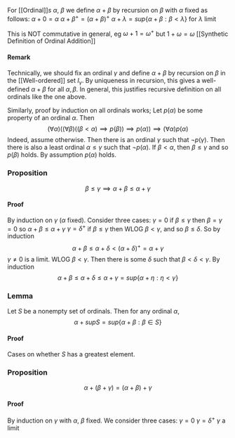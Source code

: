 For [[Ordinal]]$s$ $\alpha$, $\beta$ we define $\alpha+\beta$ by recursion on $\beta$ with $\alpha$ fixed as follows:
$\alpha+0=\alpha$
$\alpha+\beta^{+}=(\alpha+\beta)^{+}$
$\alpha+\lambda=sup \{ \alpha+\beta:\beta<\lambda \}$ for $\lambda$ limit

This is NOT commutative in general, eg $\omega+1=\omega^{+}$ but $1+\omega=\omega$
[[Synthetic Definition of Ordinal Addition]]

#### Remark
Technically, we should fix an ordinal $\gamma$ and define $\alpha+\beta$ by recursion on $\beta$ in the [[Well-ordered]] set $I_{\gamma}$. By uniqueness in recursion, this gives a well-defined $\alpha+\beta$ for all $\alpha,\beta$. In general, this justifies recursive definition on all ordinals like the one above.

Similarly, proof by induction on all ordinals works;
Let $p(\alpha)$ be some property of an ordinal $\alpha$. Then
$$
(\forall \alpha)((\forall \beta)((\beta<\alpha)\implies p(\beta))\implies p(\alpha))\implies(\forall \alpha)p(\alpha)
$$
Indeed, assume otherwise. Then there is an ordinal $\gamma$ such that $\neg p(\gamma)$. Then there is also a least ordinal $\alpha\leq \gamma$ such that $\neg p(\alpha)$. If $\beta<\alpha$, then $\beta\leq \gamma$ and so $p(\beta)$ holds. By assumption $p(\alpha)$ holds.

### Proposition
$$
\beta\leq \gamma \implies \alpha+\beta\leq \alpha+\gamma
$$
#### Proof
By induction on $\gamma$ ($\alpha$ fixed). Consider three cases:
$\gamma=0$ if $\beta\leq \gamma$ then $\beta=\gamma=0$ so $\alpha+\beta\leq \alpha+\gamma$
$\gamma=\delta^{+}$ if $\beta\leq \gamma$ then WLOG $\beta<\gamma$, and so $\beta\leq \delta$. So by induction 
$$
\alpha+\beta\leq \alpha+\delta<(\alpha+\delta)^{+}=\alpha+\gamma
$$
$\gamma\neq 0$ is a limit. WLOG $\beta<\gamma$. Then there is some $\delta$ such that $\beta<\delta<\gamma$. By induction 
$$
\alpha+\beta\leq \alpha+\delta\leq\alpha+\gamma=sup \{ \alpha+\eta: \eta<\gamma \}
$$

### Lemma
Let $S$ be a nonempty set of ordinals. Then for any ordinal $\alpha$,
$$
\alpha+supS=sup \{ \alpha+\beta:\beta \in S \}
$$
#### Proof
Cases on whether $S$ has a greatest element. 

### Proposition
$$
\alpha+(\beta+\gamma)=(\alpha+\beta)+\gamma
$$
#### Proof
By induction on $\gamma$ with $\alpha$, $\beta$ fixed. We consider three cases:
$\gamma=0$ 
$\gamma=\delta^{+}$
$\gamma$ a limit